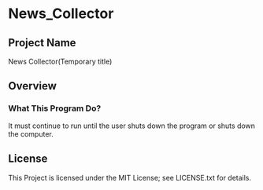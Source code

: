 # News_Collector

## Project Name

News Collector(Temporary title)

## Overview


### What This Program Do?

It must continue to run until the user shuts down the program or shuts down the computer.


## License

This Project is licensed under the MIT License; see LICENSE.txt for details. 
